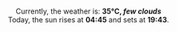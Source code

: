 <p  align="center"><br/>Currently, the weather is: <b> 35°C, <i>few clouds</i></b></br>Today, the sun rises at <b>04:45</b> and sets at <b>19:43</b>.</p>